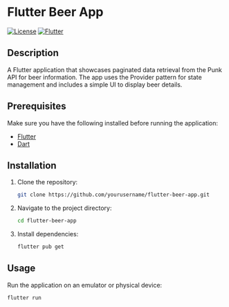 # Flutter Beer App

[![License](https://img.shields.io/badge/License-MIT-blue.svg)](https://opensource.org/licenses/MIT)
[![Flutter](https://img.shields.io/badge/Flutter-2.5.0-blue.svg)](https://flutter.dev/)

## Description

A Flutter application that showcases paginated data retrieval from the Punk API for beer information. The app uses the Provider pattern for state management and includes a simple UI to display beer details.

## Prerequisites

Make sure you have the following installed before running the application:

- [Flutter](https://flutter.dev/docs/get-started/install)
- [Dart](https://dart.dev/get-dart)

## Installation

1. Clone the repository:

    ```bash
    git clone https://github.com/yourusername/flutter-beer-app.git
    ```

2. Navigate to the project directory:

    ```bash
    cd flutter-beer-app
    ```

3. Install dependencies:

    ```bash
    flutter pub get
    ```

## Usage

Run the application on an emulator or physical device:

```bash
flutter run
